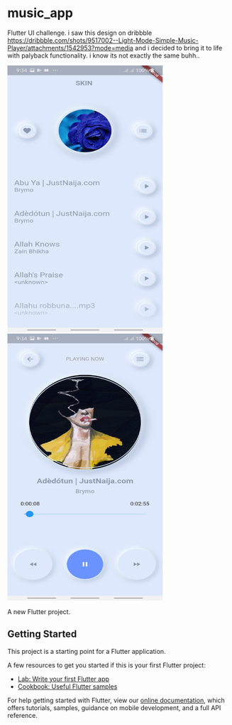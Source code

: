 # music_app
Flutter UI challenge.
i saw this design on dribbble https://dribbble.com/shots/9517002--Light-Mode-Simple-Music-Player/attachments/1542953?mode=media
and i decided to bring it to life with palyback functionality. i know its not exactly the same buhh..

<img src ="screenshots/screen1.jpg" width = "350" height = "600" >  <img src ="screenshots/screen2.jpg" width = "350" height = "600"> 


A new Flutter project.

## Getting Started

This project is a starting point for a Flutter application.

A few resources to get you started if this is your first Flutter project:

- [Lab: Write your first Flutter app](https://flutter.dev/docs/get-started/codelab)
- [Cookbook: Useful Flutter samples](https://flutter.dev/docs/cookbook)

For help getting started with Flutter, view our
[online documentation](https://flutter.dev/docs), which offers tutorials,
samples, guidance on mobile development, and a full API reference.
